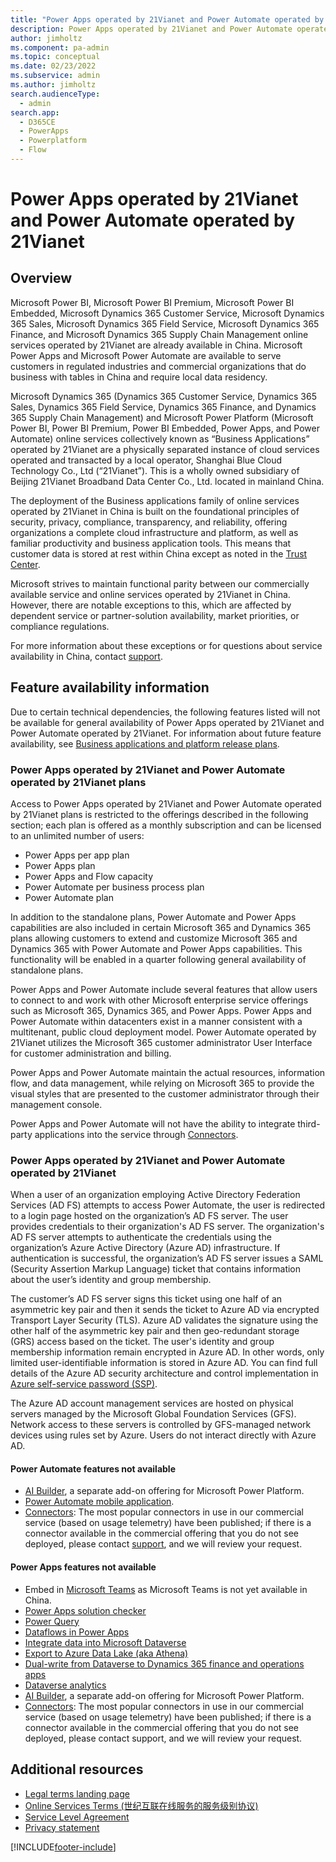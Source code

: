 ```yaml
---
title: "Power Apps operated by 21Vianet and Power Automate operated by 21Vianet | MicrosoftDocs"
description: Power Apps operated by 21Vianet and Power Automate operated by 21Vianet
author: jimholtz
ms.component: pa-admin
ms.topic: conceptual
ms.date: 02/23/2022
ms.subservice: admin
ms.author: jimholtz
search.audienceType: 
  - admin
search.app:
  - D365CE
  - PowerApps
  - Powerplatform
  - Flow
---
```

# Power Apps operated by 21Vianet and Power Automate operated by 21Vianet

## Overview

Microsoft Power BI, Microsoft Power BI Premium, Microsoft Power BI Embedded, Microsoft Dynamics 365 Customer Service, Microsoft Dynamics 365 Sales, Microsoft Dynamics 365 Field Service, Microsoft Dynamics 365 Finance, and Microsoft Dynamics 365 Supply Chain Management online services operated by 21Vianet are already available in China. Microsoft Power Apps and Microsoft Power Automate are available to serve customers in regulated industries and commercial organizations that do business with tables in China and require local data residency.  

Microsoft Dynamics 365 (Dynamics 365 Customer Service, Dynamics 365 Sales, Dynamics 365 Field Service, Dynamics 365 Finance, and Dynamics 365 Supply Chain Management) and Microsoft Power Platform (Microsoft Power BI, Power BI Premium, Power BI Embedded, Power Apps, and Power Automate) online services collectively known as “Business Applications” operated by 21Vianet are a physically separated instance of cloud services operated and transacted by a local operator, Shanghai Blue Cloud Technology Co., Ltd (“21Vianet”). This is a wholly owned subsidiary of Beijing 21Vianet Broadband Data Center Co., Ltd. located in mainland China.

The deployment of the Business applications family of online services operated by 21Vianet in China is built on the foundational principles of security, privacy, compliance, transparency, and reliability, offering organizations a complete cloud infrastructure and platform, as well as familiar productivity and business application tools. This means that customer data is stored at rest within China except as noted in the [Trust Center](https://www.trustcenter.cn). 

Microsoft strives to maintain functional parity between our commercially available service and online services operated by 21Vianet in China. However, there are notable exceptions to this, which are affected by dependent service or partner-solution availability, market priorities, or compliance regulations.

For more information about these exceptions or for questions about service availability in China, contact [support](https://en.21vbluecloud.com/contact).

## Feature availability information 

Due to certain technical dependencies, the following features listed will not be available for general availability of Power Apps operated by 21Vianet and Power Automate operated by 21Vianet. For information about future feature availability, see [Business applications and platform release plans](/dynamics365/release-plans/).

### Power Apps operated by 21Vianet and Power Automate operated by 21Vianet plans

Access to Power Apps operated by 21Vianet and Power Automate operated by 21Vianet plans is restricted to the offerings described in the following section; each plan is offered as a monthly subscription and can be licensed to an unlimited number of users:

- Power Apps per app plan
- Power Apps plan
- Power Apps and Flow capacity
- Power Automate per business process plan
- Power Automate plan

In addition to the standalone plans, Power Automate and Power Apps capabilities are also included in certain Microsoft 365 and Dynamics 365 plans allowing customers to extend and customize Microsoft 365 and Dynamics 365 with Power Automate and Power Apps capabilities. This functionality will be enabled in a quarter following general availability of standalone plans.

Power Apps and Power Automate include several features that allow users to connect to and work with other Microsoft enterprise service offerings such as Microsoft 365, Dynamics 365, and Power Apps. Power Apps and Power Automate within datacenters exist in a manner consistent with a multitenant, public cloud deployment model. Power Automate operated by 21Vianet utilizes the Microsoft 365 customer administrator User Interface for customer administration and billing.

Power Apps and Power Automate maintain the actual resources, information flow, and data management, while relying on Microsoft 365 to provide the visual styles that are presented to the customer administrator through their management console. 

Power Apps and Power Automate will not have the ability to integrate third-party applications into the service through [Connectors](/connectors). 

### Power Apps operated by 21Vianet and Power Automate operated by 21Vianet

When a user of an organization employing Active Directory Federation Services (AD FS) attempts to access Power Automate, the user is redirected to a login page hosted on the organization’s AD FS server. The user provides credentials to their organization's AD FS server. The organization's AD FS server attempts to authenticate the credentials using the organization’s Azure Active Directory (Azure AD) infrastructure. If authentication is successful, the organization’s AD FS server issues a SAML (Security Assertion Markup Language) ticket that contains information about the user’s identity and group membership.

The customer’s AD FS server signs this ticket using one half of an asymmetric key pair and then it sends the ticket to Azure AD via encrypted Transport Layer Security (TLS). Azure AD validates the signature using the other half of the asymmetric key pair and then geo-redundant storage (GRS) access based on the ticket. The user's identity and group membership information remain encrypted in Azure AD. In other words, only limited user-identifiable information is stored in Azure AD. You can find full details of the Azure AD security architecture and control implementation in [Azure self-service password (SSP)](/azure/active-directory/authentication/concept-sspr-howitworks).

The Azure AD account management services are hosted on physical servers managed by the Microsoft Global Foundation Services (GFS). Network access to these servers is controlled by GFS-managed network devices using rules set by Azure. Users do not interact directly with Azure AD.

#### Power Automate features not available 

- [AI Builder](/ai-builder/), a separate add-on offering for Microsoft Power Platform.
- [Power Automate mobile application](/power-automate/mobile-manage-flows).
- [Connectors](/connectors/connector-reference/connector-reference-powerautomate-connectors): The most popular connectors in use in our commercial service (based on usage telemetry) have been published; if there is a connector available in the commercial offering that you do not see deployed, please contact [support](https://en.21vbluecloud.com/contact), and we will review your request.


#### Power Apps features not available

- Embed in [Microsoft Teams](https://powerapps.microsoft.com/blog/powerapps-teams/) as Microsoft Teams is not yet available in China.
- [Power Apps solution checker](/powerapps/maker/common-data-service/use-powerapps-checker) 
- [Power Query](/powerapps/maker/common-data-service/data-platform-cds-newentity-pq)
- [Dataflows in Power Apps](/powerapps/maker/common-data-service/create-and-use-dataflows) 
- [Integrate data into Microsoft Dataverse](./data-integrator.md)
- [Export to Azure Data Lake (aka Athena)](/powerapps/maker/common-data-service/export-to-data-lake)
- [Dual-write from Dataverse to Dynamics 365 finance and operations apps](https://powerapps.microsoft.com/blog/announcing-dual-write-preview/)
- [Dataverse analytics](./analytics-common-data-service.md) 
- [AI Builder](/ai-builder/), a separate add-on offering for Microsoft Power Platform.
- [Connectors](/connectors/connector-reference/): The most popular connectors in use in our commercial service (based on usage telemetry) have been published; if there is a connector available in the commercial offering that you do not see deployed, please contact support, and we will review your request. 

## Additional resources

- [Legal terms landing page](https://www.21vbluecloud.com/powerplatform/pp-legal/)
- [Online Services Terms (世纪互联在线服务的服务级别协议)](https://www.21vbluecloud.com/ostpt/)
- [Service Level Agreement](https://www.21vbluecloud.com/powerplatform/pp-sla/)
- [Privacy statement](https://www.21vbluecloud.com/powerplatform/pp-privacy/)



[!INCLUDE[footer-include](../includes/footer-banner.md)]
